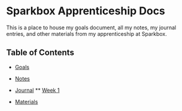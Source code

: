 # Sparkbox Apprenticeship Docs
This is a place to house my goals document, all my notes, my journal entries, and other materials from my apprenticeship at Sparkbox.

## Table of Contents
* [Goals](https://github.com/danrosenthal/sparkbox-apprenticeship-docs/blob/master/goals/apprenticeship-goals.md)
* [Notes](https://github.com/danrosenthal/sparkbox-apprenticeship-docs/tree/master/notes)
* [Journal](https://github.com/danrosenthal/sparkbox-apprenticeship-docs/tree/master/journal)
** [Week 1](https://github.com/danrosenthal/sparkbox-apprenticeship-docs/blob/master/journal/journal-entry-week-1.md)

* [Materials](https://github.com/danrosenthal/sparkbox-apprenticeship-docs/tree/master/materials)

